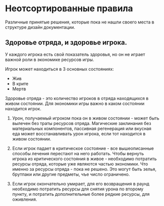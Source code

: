 # Неотсортированные правила
Различные принятые решения, которые пока не нашли своего места в структуре дизайн документации.

## Здоровье отряда, и здоровье игрока.

У каждого игрока есть свой показатель здоровья, но он не играет важной роли в экономике ресурсов игры.

Игрок может находиться в 3 основных состояниях:

- Жив
- В крите
- Мертв

Здоровье отряда - это количество игроков в отряда находящихся в живом состоянии.
Для экономики игры важно в каком состоянии находится игрок. 

1) Урон, получаемый игроком пока он в живом состоянии - может быть вылечен без траты ресурсов отряда. Магические заклинания без материальных компонентов, пассивная регенерация или вкусная еда может восстанавливать урон игрока, если тот находится в живом состоянии.

2) Если игрок падает в критическое состояние - все вышеописанные способы лечения перестают на него работать. Чтобы вернуть игрока из критического состояния в живое - необходимо потратить ресурсы отряда, которые уже являются частью экономики.
Что именно за ресурсы отряда - пока не решено. Это могут быть зелья, брутпаки или другие предметы, чъе число ограничено.

3) Если игрок окончательно умирает, для его возвращения в раунд необходимо потратить ресурсы для снятия урона по второму пункту, и потратить дополнительные более редкие ресурсы, для оживления.